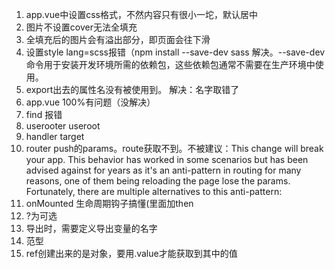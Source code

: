 1. app.vue中设置css格式，不然内容只有很小一坨，默认居中
2. 图片不设置cover无法全填充
3. 全填充后的图片会有溢出部分，即页面会往下滑
4. 设置style lang=scss报错（npm install --save-dev sass 解决。--save-dev命令用于安装开发环境所需的依赖包，这些依赖包通常不需要在生产环境中使用。
5. export出去的属性名没有被使用到。 解决：名字取错了
6. app.vue 100%有问题（没解决）
7. find 报错
8. userooter useroot
9. handler target
10. router push的params。route获取不到。不被建议：This change will break your app. This behavior has worked in some scenarios but has been advised against for years as it's an anti-pattern in routing for many reasons, one of them being reloading the page lose the params. Fortunately, there are multiple alternatives to this anti-pattern:
11. onMounted 生命周期钩子搞懂(里面加then
12. ?为可选
13. 导出时，需要定义导出变量的名字
14. 范型
15. ref创建出来的是对象，要用.value才能获取到其中的值